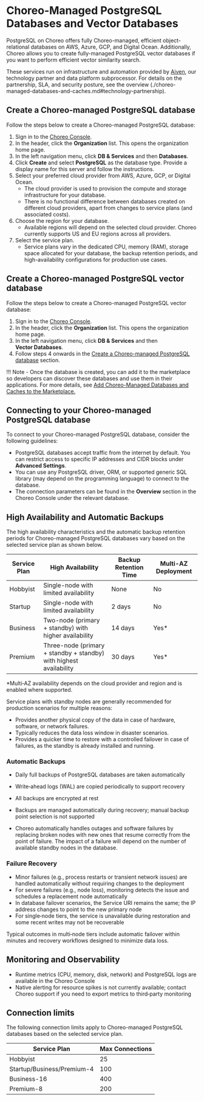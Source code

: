 # Choreo-Managed PostgreSQL Databases and Vector Databases

PostgreSQL on Choreo offers fully Choreo-managed, efficient object-relational databases on AWS, Azure, GCP, and Digital Ocean. Additionally, Choreo allows you to create fully-managed PostgreSQL vector databases if you want to perform efficient vector similarity search.

These services run on infrastructure and automation provided by [Aiven](https://aiven.io), our technology partner and data platform subprocessor. For details on the partnership, SLA, and security posture, see the overview (./choreo-managed-databases-and-caches.md#technology-partnership).

## Create a Choreo-managed PostgreSQL database

Follow the steps below to create a Choreo-managed PostgreSQL database:

1. Sign in to the [Choreo Console](https://console.choreo.dev/).
2. In the header, click the **Organization** list. This opens the organization home page.
3. In the left navigation menu, click **DB & Services** and then **Databases**.
4. Click **Create** and select **PostgreSQL** as the database type. Provide a display name for this server and follow the instructions.
5. Select your preferred cloud provider from AWS, Azure, GCP, or Digital Ocean.
    - The cloud provider is used to provision the compute and storage infrastructure for your database.
    - There is no functional difference between databases created on different cloud providers, apart from changes to service plans (and associated costs).
6. Choose the region for your database.
   - Available regions will depend on the selected cloud provider. Choreo currently supports US and EU regions across all providers.
7. Select the service plan.
   - Service plans vary in the dedicated CPU, memory (RAM), storage space allocated for your database, the backup retention periods, and high-availability configurations for production use cases.

## Create a Choreo-managed PostgreSQL vector database

Follow the steps below to create a Choreo-managed PostgreSQL vector database:

1. Sign in to the [Choreo Console](https://console.choreo.dev/).
2. In the header, click the **Organization** list. This opens the organization home page.
3. In the left navigation menu, click **DB & Services** and then **Vector Databases**.
4. Follow steps 4 onwards in the [Create a Choreo-managed PostgreSQL database](#create-a-choreo-managed-postgresql-database) section.

!!! Note -
      Once the database is created, you can add it to the marketplace so developers can discover these databases and use them in their applications. For more details, see [Add Choreo-Managed Databases and Caches to the Marketplace.](../add-choreo-managed-databases-and-caches-to-the-marketplace)


## Connecting to your Choreo-managed PostgreSQL database

To connect to your Choreo-managed PostgreSQL database, consider the following guidelines:

- PostgreSQL databases accept traffic from the internet by default. You can restrict access to specific IP addresses and CIDR blocks under **Advanced Settings**.
- You can use any PostgreSQL driver, ORM, or supported generic SQL library (may depend on the programming language) to connect to the database.
- The connection parameters can be found in the **Overview** section in the Choreo Console under the relevant database.


## High Availability and Automatic Backups

The high availability characteristics and the automatic backup retention periods for Choreo-managed PostgreSQL databases vary based on the selected service plan as shown below.

| Service Plan | High Availability                                                  | Backup Retention Time | Multi-AZ Deployment |
|--------------|--------------------------------------------------------------------|-----------------------|---------------------|
| Hobbyist     | Single-node with limited availability                              | None                  | No                  |
| Startup      | Single-node with limited availability                              | 2 days                | No                  |
| Business     | Two-node (primary + standby) with higher availability              | 14 days               | Yes*                |
| Premium      | Three-node (primary + standby + standby) with highest availability | 30 days               | Yes*                |

*Multi‑AZ availability depends on the cloud provider and region and is enabled where supported.

Service plans with standby nodes are generally recommended for production scenarios for multiple reasons:
- Provides another physical copy of the data in case of hardware, software, or network failures.
- Typically reduces the data loss window in disaster scenarios.
- Provides a quicker time to restore with a controlled failover in case of failures, as the standby is already installed and running.

### Automatic Backups

- Daily full backups of PostgreSQL databases are taken automatically
- Write‑ahead logs (WAL) are copied periodically to support recovery
- All backups are encrypted at rest
- Backups are managed automatically during recovery; manual backup point selection is not supported

- Choreo automatically handles outages and software failures by replacing broken nodes with new ones that resume correctly from the point of failure. The impact of a failure will depend on the number of available standby nodes in the database.

### Failure Recovery

- Minor failures (e.g., process restarts or transient network issues) are handled automatically without requiring changes to the deployment
- For severe failures (e.g., node loss), monitoring detects the issue and schedules a replacement node automatically
- In database failover scenarios, the Service URI remains the same; the IP address changes to point to the new primary node
- For single‑node tiers, the service is unavailable during restoration and some recent writes may not be recoverable

Typical outcomes in multi‑node tiers include automatic failover within minutes and recovery workflows designed to minimize data loss.

## Monitoring and Observability

- Runtime metrics (CPU, memory, disk, network) and PostgreSQL logs are available in the Choreo Console
- Native alerting for resource spikes is not currently available; contact Choreo support if you need to export metrics to third‑party monitoring

## Connection limits

The following connection limits apply to Choreo-managed PostgreSQL databases based on the selected service plan.

| Service Plan               | Max Connections |
|----------------------------|-----------------|
| Hobbyist                   | 25              |
| Startup/Business/Premium-4 | 100             |
| Business-16                | 400             |
| Premium-8                  | 200             |
